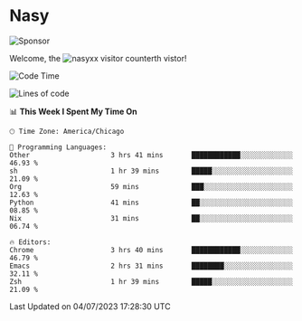 # Nasy

<!--
<p align="center">
<img height="200" src="https://github-readme-stats.vercel.app/api?username=nasyxx&count_private=true&show_icons=true&theme=dracula&include_all_commits=true"/>
<img height="200" src="https://github-readme-stats.vercel.app/api/top-langs/?username=nasyxx&theme=dracula&hide=html,jupyter+notebook&count_private=true&show_icons=true"/>
</p>

  
----------------
-->

![Sponsor](https://img.shields.io/static/v1.svg?label=Sponsor&message=%E2%9D%A4&logo=GitHub&style=flat&color=pink)
 
Welcome, the ![nasyxx visitor counter](https://count.getloli.com/get/@nasyxx?theme=rule34)th vistor!
 
<!--START_SECTION:waka-->
![Code Time](http://img.shields.io/badge/Code%20Time-3%2C590%20hrs%209%20mins-blue)

![Lines of code](https://img.shields.io/badge/From%20Hello%20World%20I%27ve%20Written-6.3%20million%20lines%20of%20code-blue)

📊 **This Week I Spent My Time On** 

```text
🕑︎ Time Zone: America/Chicago

💬 Programming Languages: 
Other                    3 hrs 41 mins       ████████████░░░░░░░░░░░░░   46.93 % 
sh                       1 hr 39 mins        █████░░░░░░░░░░░░░░░░░░░░   21.09 % 
Org                      59 mins             ███░░░░░░░░░░░░░░░░░░░░░░   12.63 % 
Python                   41 mins             ██░░░░░░░░░░░░░░░░░░░░░░░   08.85 % 
Nix                      31 mins             ██░░░░░░░░░░░░░░░░░░░░░░░   06.74 % 

🔥 Editors: 
Chrome                   3 hrs 40 mins       ████████████░░░░░░░░░░░░░   46.79 % 
Emacs                    2 hrs 31 mins       ████████░░░░░░░░░░░░░░░░░   32.11 % 
Zsh                      1 hr 39 mins        █████░░░░░░░░░░░░░░░░░░░░   21.09 % 
```


 Last Updated on 04/07/2023 17:28:30 UTC
<!--END_SECTION:waka-->

<!-- ![visitors](https://visitor-badge.laobi.icu/badge?page_id=nasyxx.nasyxx) -->
